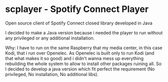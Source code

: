 # scplayer - Spotify Connect Player
Open source client of Spotify Connect closed library developed in Java

I decided to make a Java version because i needed the player to run without any privileged or any additional installation.

Why: I have to run on the same Raspberry that my media center, in this case Kodi, that i run over Openelec. As Openelec is built only to run Kodi (and that what makes it so good) and i didn't wanna mess up everything rebuilding the whole system to allow to install other packages ruining all. So I decided to develop a java version which fit perfect the requirement (No privileged, No installation, No additional libs).
